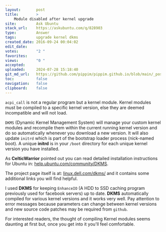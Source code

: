 ```yaml
---
layout:       post
title:        >
    Module disabled after kernel upgrade
site:         Ask Ubuntu
stack_url:    https://askubuntu.com/q/828903
type:         Answer
tags:         upgrade kernel dkms
created_date: 2016-09-24 00:04:02
edit_date:    
votes:        "2 "
favorites:    
views:        "0 "
accepted:     
uploaded:     2024-07-28 15:18:40
git_md_url:   https://github.com/pippim/pippim.github.io/blob/main/_posts/2016/2016-09-24-Module-disabled-after-kernel-upgrade.md
toc:          false
navigation:   false
clipboard:    false
---
```


`acpi_call` is not a regular program but a kernel module. Kernel modules must be compiled to a specific kernel version, else they are deemed incompatible and will not load.

`DKMS` (Dynamic Kernel Management System) will manage your custom kernel modules and recompile them within the current running kernel version and do so automatically whenever you download a new version. It will also update `initrd` which is part of the bootstrap loader process (nick-named boot). A unique **initrd** is in your `/boot` directory for each unique kernel version you have installed.

As **CelticWarrior** pointed out you can read detailed installation instructions for Ubuntu in: [help.ubuntu.com/community/DKMS][1]. 

The project page itself is at: [linux.dell.com/dkms/][2] and it contains some additional links you will find helpful.

I used **DKMS** for keeping `EnhanceIO` (A HDD to SSD caching program previously used for facebook servers) up to date. **DKMS** automatically compiled for various kernel versions and it works very well. Pay attention to error messages because parameters can change between kernel versions and new source code patches may be required from `github`.

For interested readers, the thought of compiling Kernel modules seems daunting at first but, once you get into it you'll feel comfortable.

  [1]: https://help.ubuntu.com/community/DKMS
  [2]: http://linux.dell.com/dkms/

